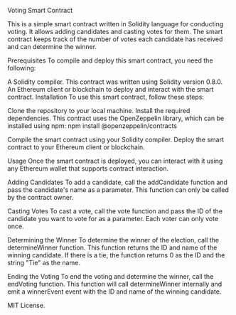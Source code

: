 Voting Smart Contract

This is a simple smart contract written in Solidity language for conducting voting. It allows adding candidates and casting votes for them. The smart contract keeps track of the number of votes each candidate has received and can determine the winner.

Prerequisites
To compile and deploy this smart contract, you need the following:

A Solidity compiler. This contract was written using Solidity version 0.8.0.
An Ethereum client or blockchain to deploy and interact with the smart contract.
Installation
To use this smart contract, follow these steps:

Clone the repository to your local machine.
Install the required dependencies. This contract uses the OpenZeppelin library, which can be installed using npm:
npm install @openzeppelin/contracts

Compile the smart contract using your Solidity compiler.
Deploy the smart contract to your Ethereum client or blockchain.

Usage
Once the smart contract is deployed, you can interact with it using any Ethereum wallet that supports contract interaction.

Adding Candidates
To add a candidate, call the addCandidate function and pass the candidate's name as a parameter. This function can only be called by the contract owner.

Casting Votes
To cast a vote, call the vote function and pass the ID of the candidate you want to vote for as a parameter. Each voter can only vote once.

Determining the Winner
To determine the winner of the election, call the determineWinner function. This function returns the ID and name of the winning candidate. If there is a tie, the function returns 0 as the ID and the string "Tie" as the name.

Ending the Voting
To end the voting and determine the winner, call the endVoting function. This function will call determineWinner internally and emit a winnerEvent event with the ID and name of the winning candidate.

MIT License.
